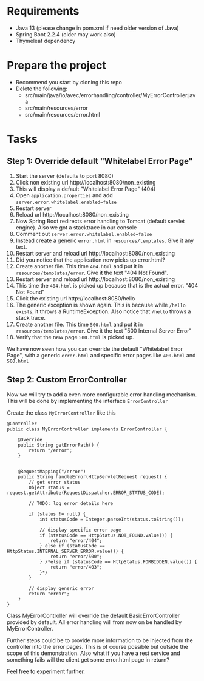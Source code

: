 # Requirements 
* Java 13 (please change in pom.xml if need older version of Java)
* Spring Boot 2.2.4 (older may work also)
* Thymeleaf dependency

# Prepare the project
* Recommend you start by cloning this repo
* Delete the following:
  * src/main/java/io/avec/errorhandling/controller/MyErrorController.java
  * src/main/resources/error
  * src/main/resources/error.html

# Tasks
## Step 1: Override default "Whitelabel Error Page"
1. Start the server (defaults to port 8080)
2. Click non existing url http://localhost:8080/non_existing
3. This will display a default "Whitelabel Error Page" (404)
4. Open `application.properties` and add `server.error.whitelabel.enabled=false`
5. Restart server
6. Reload url http://localhost:8080/non_existing
7. Now Spring Boot redirects error handling to Tomcat (default servlet engine).
Also we got a stacktrace in our console
8. Comment out `server.error.whitelabel.enabled=false`
9. Instead create a generic `error.html` in `resources/templates`. Give it any text.
10. Restart server and reload url http://localhost:8080/non_existing
11. Did you notice that the application now picks up error.html?
12. Create another file. This time `404.html` and put it in `resources/templates/error`. 
Give it the text "404 Not Found". 
13. Restart server and reload url http://localhost:8080/non_existing
14. This time the `404.html` is picked up because that is the actual error. "404 Not Found"
15. Click the existing url http://localhost:8080/hello
16. The generic exception is shown again. This is because while `/hello exists`, it throws a RuntimeException.
Also notice that `/hello` throws a stack trace.
17. Create another file. This time `500.html` and put it in `resources/templates/error`.
Give it the text "500 Internal Server Error"
17. Verify that the new page `500.html` is picked up.

We have now seen how you can override the default "Whitelabel Error Page", with 
a generic `error.html` and specific error pages like `400.html` and `500.html`

## Step 2: Custom ErrorController
Now we will try to add a even more configurable error handling mechanism. 
This will be done by implementing the interface `ErrorController`

Create the class `MyErrorController` like this
```
@Controller
public class MyErrorController implements ErrorController {

    @Override
    public String getErrorPath() {
        return "/error";
    }


    @RequestMapping("/error")
    public String handleError(HttpServletRequest request) {
        // get error status
        Object status = request.getAttribute(RequestDispatcher.ERROR_STATUS_CODE);

        // TODO: log error details here

        if (status != null) {
            int statusCode = Integer.parseInt(status.toString());

            // display specific error page
            if (statusCode == HttpStatus.NOT_FOUND.value()) {
                return "error/404";
            } else if (statusCode == HttpStatus.INTERNAL_SERVER_ERROR.value()) {
                return "error/500";
            } /*else if (statusCode == HttpStatus.FORBIDDEN.value()) {
                return "error/403";
            }*/
        }

        // display generic error
        return "error";
    }
}
```

Class MyErrorController will override the default BasicErrorController provided by default.
All error handling will from now on be handled by MyErrorController.

Further steps could be to provide more information to be injected from the controller into 
the error pages. This is of course possible but outside the scope of this demonstration.
Also what if you have a rest service and something fails will the client get some error.html page in return?   

Feel free to experiment further. 
